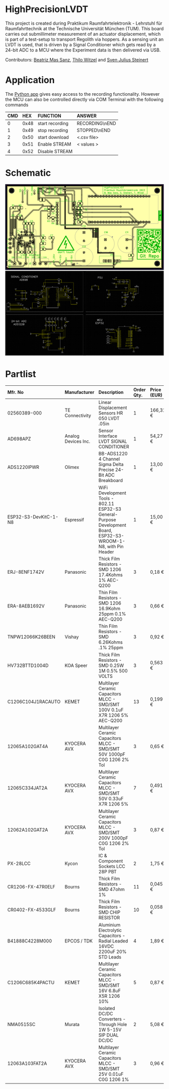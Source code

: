 # HighPrecisionLVDT
This project is created during Praktikum Raumfahrtelektronik - Lehrstuhl für Raumfahrttechnik at the Technische Universität München (TUM).
This board carries out submillimeter measurement of an actuator displacement, which is part of a test-setup to transport Regolith via hoppers.
As a sensing unit an LVDT is used, that is driven by a Signal Conditioner which gets read by a 24-bit ADC to a MCU where the Experiment data is then delivered via USB.

Contributors: [Beatriz Mas Sanz](https://github.com/beatrizmassanz), [Thilo Witzel](https://github.com/TheWisator) and [Sven Julius Steinert](https://github.com/Sven-J-Steinert)

# Application

The [Python app](app/cli.py) gives easy access to the recording functionality. However the MCU can also be controlled directly via COM Terminal with the following commands

| CMD |	HEX | FUNCTION | ANSWER | 
| :---   | :---   | :---   | :---   |
| 0 |	0x48 | start recording | RECORDING\nEND | 
| 1 |	0x49 | stop recording | STOPPED\nEND | 
| 2 |	0x50 | start download | <.csv file> | 
| 3 |	0x51 | Enable STREAM | < values > | 
| 4 |	0x52 | Disable STREAM |  | 

# Schematic
![pcb](doc/pcb.png)
![schematic](doc/schematic.png)

# Partlist

|Mfr. No|Manufacturer|Description |Order Qty.|Price (EUR)|
|:----|:----|:----|:----|:----|
|02560389-000|TE Connectivity|Linear Displacement Sensors HR 050 LVDT .05in|1|166,31 €|
|AD698APZ|Analog Devices Inc.|Sensor Interface LVDT SIGNAL CONDITIONER|1|54,27 €|
|ADS1220IPWR|Olimex| BB-ADS1220 4 Channel Sigma Delta Precise 24-Bit ADC Breakboard | 1 | 13,00 €|
|ESP32-S3-DevKitC-1-N8|Espressif|WiFi Development Tools - 802.11 ESP32-S3 General-Purpose Development Board, ESP32-S3-WROOM-1-N8, with Pin Header|1|15,00 €|
|ERJ-8ENF1742V|Panasonic|Thick Film Resistors - SMD 1206 17.4Kohms 1% AEC-Q200|3|0,18 €|
|ERA-8AEB1692V|Panasonic|Thin Film Resistors - SMD 1206 16.9Kohm 25ppm 0.1% AEC-Q200|3|0,66 €|
|TNPW12066K26BEEN|Vishay|Thin Film Resistors - SMD 6.26Kohms .1% 25ppm|3|0,92 €|
|HV732BTTD1004D|KOA Speer|Thick Film Resistors - SMD 0.25W 1M 0.5% 500 VOLTS|3|0,563 €|
|C1206C104J1RACAUTO|KEMET|Multilayer Ceramic Capacitors MLCC - SMD/SMT 100V 0.1uF X7R 1206  5% AEC-Q200|13|0,199 €|
|12065A102GAT4A|KYOCERA AVX|Multilayer Ceramic Capacitors MLCC - SMD/SMT 50V 1000pF C0G 1206 2% Tol|3|0,65 €|
|12065C334JAT2A|KYOCERA AVX|Multilayer Ceramic Capacitors MLCC - SMD/SMT 50V 0.33uF X7R 1206 5%|7|0,491 €|
|12062A102GAT2A|KYOCERA AVX|Multilayer Ceramic Capacitors MLCC - SMD/SMT 200V 1000pF C0G 1206 2% Tol|3|0,87 €|
|PX-28LCC|Kycon|IC & Component Sockets LCC 28P PBT|2|1,75 €|
|CR1206-FX-47R0ELF|Bourns|Thick Film Resistors - SMD 47ohm 1%|11|0,045 €|
|CR0402-FX-4533GLF|Bourns|Thick Film Resistors - SMD CHIP RESISTOR|10|0,058 €|
|B41888C4228M000|EPCOS / TDK|Aluminium Electrolytic Capacitors - Radial Leaded 16VDC 2200uF 20% STD Leads|4|1,89 €|
|C1206C685K4PACTU|KEMET|Multilayer Ceramic Capacitors MLCC - SMD/SMT 16V 6.8uF X5R 1206 10%|5|0,87 €|
|NMA0515SC|Murata|Isolated DC/DC Converters - Through Hole 1W  5-15V SIP DUAL DC/DC|2|5,08 €|
|12063A103FAT2A|KYOCERA AVX|Multilayer Ceramic Capacitors MLCC - SMD/SMT 25V 0.01uF C0G 1206 1%|3|0,96 €|
